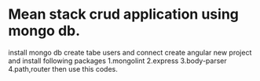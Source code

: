 # Mean stack crud application using mongo db.
install mongo db create tabe users and connect
create angular new project and install following packages
1.mongolint
2.express
3.body-parser
4.path,router
then use this codes.
